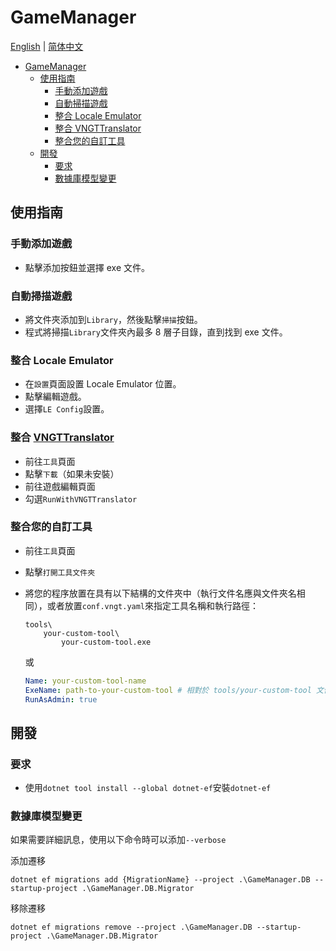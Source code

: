 # GameManager

[English](./GameManager.md) | [简体中文](./GameManager.zh-tw.md)

- [GameManager](#gamemanager)
  - [使用指南](#使用指南)
    - [手動添加遊戲](#手動添加遊戲)
    - [自動掃描遊戲](#自動掃描遊戲)
    - [整合 Locale Emulator](#整合-locale-emulator)
    - [整合 VNGTTranslator](#整合-vngttranslator)
    - [整合您的自訂工具](#整合您的自訂工具)
  - [開發](#開發)
    - [要求](#要求)
    - [數據庫模型變更](#數據庫模型變更)

## 使用指南

### 手動添加遊戲

- 點擊添加按鈕並選擇 exe 文件。

### 自動掃描遊戲

- 將文件夾添加到`Library`，然後點擊`掃描`按鈕。
- 程式將掃描`Library`文件夾內最多 8 層子目錄，直到找到 exe 文件。

### 整合 Locale Emulator

- 在`設置`頁面設置 Locale Emulator 位置。
- 點擊編輯遊戲。
- 選擇`LE Config`設置。

### 整合 [VNGTTranslator](https://github.com/charles7668/VNGTTranslator)

- 前往`工具`頁面
- 點擊`下載`（如果未安裝）
- 前往遊戲編輯頁面
- 勾選`RunWithVNGTTranslator`

### 整合您的自訂工具

- 前往`工具`頁面
- 點擊`打開工具文件夾`
- 將您的程序放置在具有以下結構的文件夾中（執行文件名應與文件夾名相同），或者放置`conf.vngt.yaml`來指定工具名稱和執行路徑：

  ```shell
  tools\
      your-custom-tool\
          your-custom-tool.exe
  ```

  或

  ```yaml
  Name: your-custom-tool-name
  ExeName: path-to-your-custom-tool # 相對於 tools/your-custom-tool 文件夾
  RunAsAdmin: true
  ```

## 開發

### 要求

- 使用`dotnet tool install --global dotnet-ef`安裝`dotnet-ef`

### 數據庫模型變更

如果需要詳細訊息，使用以下命令時可以添加`--verbose`

添加遷移

```shell
dotnet ef migrations add {MigrationName} --project .\GameManager.DB --startup-project .\GameManager.DB.Migrator
```

移除遷移

```shell
dotnet ef migrations remove --project .\GameManager.DB --startup-project .\GameManager.DB.Migrator
```
